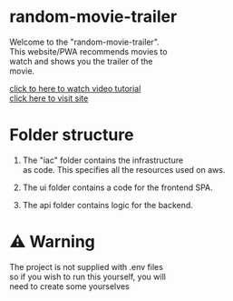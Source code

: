 # random-movie-trailer

Welcome to the "random-movie-trailer".  
This website/PWA recommends movies to  
watch and shows you the trailer of the  
movie.

<a href="https://youtu.be/jYrmntBJ-mA" target="_blank">
    click to here to watch video tutorial
</a>

<br>
  
<a href="https://www.random-movie-trailer.com" target="_blank">
    click here to visit site
</a>


# Folder structure

1. The "iac" folder contains the infrastructure   
as code. This specifies all the resources used on aws.

2. The ui folder contains a code for the frontend SPA.

3. The api folder contains logic for the backend.

# :warning: Warning

The project is not supplied with .env files   
so if you wish to run this yourself, you will  
need to create some yourselves
